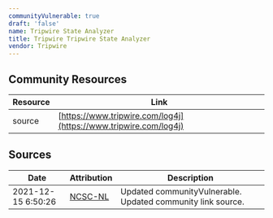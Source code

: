 ```yaml
---
communityVulnerable: true
draft: 'false'
name: Tripwire State Analyzer
title: Tripwire Tripwire State Analyzer
vendor: Tripwire
---
```



## Community Resources
| Resource | Link |
| --- | --- |
| source | [https://www.tripwire.com/log4j](https://www.tripwire.com/log4j) |


## Sources
| Date | Attribution | Description |
| --- | --- | --- |
| 2021-12-15 6:50:26 | [NCSC-NL](https://github.com/NCSC-NL/log4shell/blob/main/software/README.md) | Updated communityVulnerable. Updated community link source.  |
